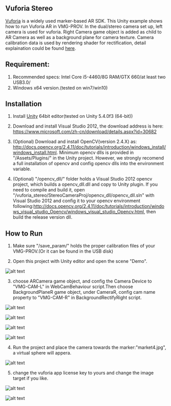 
## Vuforia Stereo


[Vuforia](https://www.vuforia.com/) is a widely used marker-based AR SDK. This Unity example shows how to run Vuforia AR in VMG-PROV. In the dual/stereo camera set up, left camera is used for vuforia. Right Camera game object is added as child to AR Camera as well as a background plane for camera texture. Camera calibration data is used by rendering shader for rectification, detail explaination could be found [here](https://github.com/flankechen/vuforia_stereo_rectify).

## Requirement:

1.  Recommended specs: Intel Core i5-4460/8G RAM/GTX 660/at least two USB3.0/
2.  Windows x64 version.(tested on win7/win10)

## Installation

1.  Install [Unity](https://unity3d.com/) 64bit editor(tested on Unity 5.4.0f3 (64-bit))

2.  Download and install Visual Studio 2012, the download address is here: https://www.microsoft.com/zh-cn/download/details.aspx?id=30682

3.  (Optional) Download and install OpenCV(version 2.4.X) as: http://docs.opencv.org/2.4.11/doc/tutorials/introduction/windows_install/windows_install.html. Minimum opencv dlls is provided in "/Assets/Plugins/" in the Unity project. However, we strongly recomend a full installation of opencv and config opencv dlls into the environment variable.

4.  (Optional) "/opencv_dll/" folder holds a Visual Studio 2012 opencv project, which builds a opencv_dll.dll and copy to Unity plugin. If you need to compile and build it, open "/vuforia_stereo/StereoCameraProj/opencv_dll/opencv_dll.sln" with Visual Studio 2012 and config it to your opencv environment following:http://docs.opencv.org/2.4.11/doc/tutorials/introduction/windows_visual_studio_Opencv/windows_visual_studio_Opencv.html, then build the release version dll.

## How to Run

1.  Make sure "/save_param/" holds the proper calibration files of your VMG-PROV.(Or it can be found in the USB disk)

2.  Open this project with Unity editor and open the scene "Demo".

![alt text](https://github.com/VisionerTech/vuforia_stereo/blob/master/readme_image/snipaste_20170315_105811.png "demo scene")


3.  choose ARCamera game object, and config the Camera Device to "VMG-CAM-L" in WebCamBehaviour script.Then choose BackgroundPlaneR game object, under CameraR, config cam name property to "VMG-CAM-R" in BackgroundRectifyRight script.

  ![alt text](https://github.com/VisionerTech/vuforia_stereo/blob/master/readme_image/snipaste_20170315_110557.png "AR camera")

  ![alt text](https://github.com/VisionerTech/vuforia_stereo/blob/master/readme_image/snipaste_20170315_110630.png "left camera name")

  ![alt text](https://github.com/VisionerTech/vuforia_stereo/blob/master/readme_image/snipaste_20170315_110730.png "right camera game object")

  ![alt text](https://github.com/VisionerTech/vuforia_stereo/blob/master/readme_image/snipaste_20170315_110753.png "right camer name")



4.  Run the project and place the camera towards the marker:"market4.jpg", a virtual sphere will appera.

  ![alt text](https://github.com/VisionerTech/vuforia_stereo/blob/master/readme_image/run_snap.png "run snap")

5. change the vuforia app license key to yours and change the image target if you like.

  ![alt text](https://github.com/VisionerTech/vuforia_stereo/blob/master/readme_image/snipaste_20170315_111122.png "choose app license key")

  ![alt text](https://github.com/VisionerTech/vuforia_stereo/blob/master/readme_image/snipaste_20170315_111159.png "app license key")
